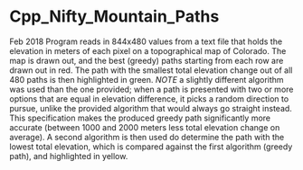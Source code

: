 # Cpp_Nifty_Mountain_Paths

Feb 2018
Program reads in 844x480 values from a text file that holds the
elevation in meters of each pixel on a topographical map of
Colorado. The map is drawn out, and the best (greedy) paths
starting from each row are drawn out in red. The path with the
smallest total elevation change out of all 480 paths is then
highlighted in green.
   *NOTE* a slightly different algorithm was used than the one
provided; when a path is presented with two or more options
that are equal in elevation difference, it picks a random
direction to pursue, unlike the provided algorithm that would
always go straight instead. This specification makes the
produced greedy path significantly more accurate (between 1000
and 2000 meters less total elevation change on average).
   A second algorithm is then used do determine the path with
the lowest total elevation, which is compared against the first
algorithm (greedy path), and highlighted in yellow.
